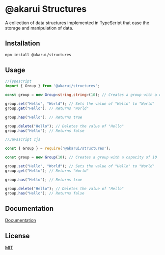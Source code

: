 # @akarui Structures

A collection of data structures implemented in TypeScript that ease the storage and manipulation of data.

## Installation

```bash
npm install @akarui/structures
```

## Usage

```typescript
//Typescript
import { Group } from '@akarui/structures';

const group = new Group<string,string>(10); // Creates a group with a capacity of 10

group.set("Hello", "World"); // Sets the value of "Hello" to "World"
group.get("Hello"); // Returns "World"

group.has("Hello"); // Returns true

group.delete("Hello"); // Deletes the value of "Hello"
group.has("Hello"); // Returns false

```

```javascript
//Javascript cjs

const { Group } = require('@akarui/structures');

const group = new Group(10); // Creates a group with a capacity of 10

group.set("Hello", "World"); // Sets the value of "Hello" to "World"
group.get("Hello"); // Returns "World"

group.has("Hello"); // Returns true

group.delete("Hello"); // Deletes the value of "Hello"
group.has("Hello"); // Returns false
```

## Documentation

[Documentation](https://akaruidevelopment.github.io/structures/)

## License

[MIT](./LICENSE)
